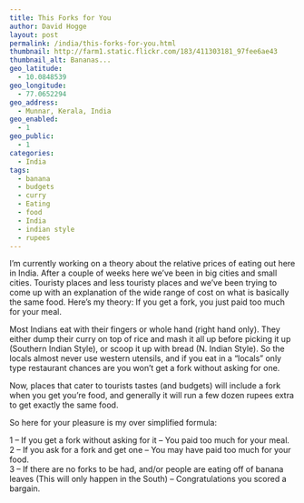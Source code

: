 ```yaml
---
title: This Forks for You
author: David Hogge
layout: post
permalink: /india/this-forks-for-you.html
thumbnail: http://farm1.static.flickr.com/183/411303181_97fee6ae43
thumbnail_alt: Bananas...
geo_latitude:
  - 10.0848539
geo_longitude:
  - 77.0652294
geo_address:
  - Munnar, Kerala, India
geo_enabled:
  - 1
geo_public:
  - 1
categories:
  - India
tags:
  - banana
  - budgets
  - curry
  - Eating
  - food
  - India
  - indian style
  - rupees
---
```

I&#8217;m currently working on a theory about the relative prices of eating out here in India. After a couple of weeks here we&#8217;ve been in big cities and small cities. Touristy places and less touristy places and we&#8217;ve been trying to come up with an explanation of the wide range of cost on what is basically the same food. Here&#8217;s my theory: If you get a fork, you just paid too much for your meal.

Most Indians eat with their fingers or whole hand (right hand only). They either dump their curry on top of rice and mash it all up before picking it up (Southern Indian Style), or scoop it up with bread (N. Indian Style). So the locals almost never use western utensils, and if you eat in a &#8220;locals&#8221; only type restaurant chances are you won&#8217;t get a fork without asking for one.

Now, places that cater to tourists tastes (and budgets) will include a fork when you get you&#8217;re food, and generally it will run a few dozen rupees extra to get exactly the same food. 

So here for your pleasure is my over simplified formula:

1 &#8211; If you get a fork without asking for it &#8211; You paid too much for your meal.  
2 &#8211; If you ask for a fork and get one &#8211; You may have paid too much for your food.  
3 &#8211; If there are no forks to be had, and/or people are eating off of banana leaves (This will only happen in the South) &#8211; Congratulations you scored a bargain.